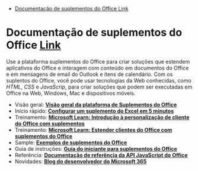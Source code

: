 - [Documentação de suplementos do Office Link](#documentação-de-suplementos-do-office-link)

# Documentação de suplementos do Office [Link](https://learn.microsoft.com/pt-br/office/dev/add-ins/)

Use a plataforma suplementos do Office para criar soluções que estendem aplicativos do Office e interagem com conteúdo em documentos do Office e em mensagens de email do Outlook e itens de calendário. Com os suplentos do Office, você pode usar tecnologias da Web conhecidas, como *HTML*, *CSS* e *JavaScrip*, para criar soluções que podem ser executadas em Office na Web, Windows, Mac e dispositivos móveis.

- Visão geral: [**Visão geral da plataforma de Suplementos do Office**](https://learn.microsoft.com/pt-br/office/dev/add-ins/overview/office-add-ins)
- Início rápido: [**Configurar um suplemento do Excel em 5 minutos**](https://learn.microsoft.com/pt-br/office/dev/add-ins/quickstarts/excel-quickstart-jquery?tabs=yeomangenerator)
- Treinamento: [**Microsoft Learn: Introdução à personalização de cliente do Office com suplementos**](https://learn.microsoft.com/pt-br/training/modules/intro-office-add-ins/)
- Treinamento: [**Microsoft Learn: Estender clientes do Office com suplementos do Office**](https://learn.microsoft.com/pt-br/training/paths/m365-office-add-in-associate/)
- Sample: [**Exemplos de suplementos do Office**](https://learn.microsoft.com/pt-br/office/dev/add-ins/overview/office-add-in-code-samples)
- Guia de instruções: [**Guia do iniciante para suplementos do Office**](https://learn.microsoft.com/pt-br/office/dev/add-ins/overview/learning-path-beginner)
- Referência: [**Documentação de referência da API JavaScript do Office**](https://learn.microsoft.com/pt-br/javascript/api/overview?view=excel-js-preview)
- Novidades: [**Blog do desenvolvedor do Microsoft 365**](https://developer.microsoft.com/office/blogs/technology/office-add-ins)